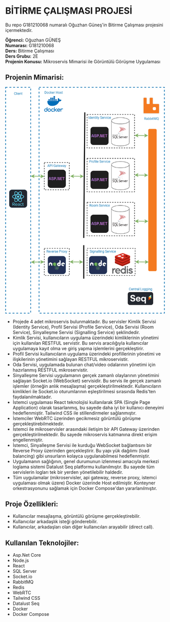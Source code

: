 # BİTİRME ÇALIŞMASI PROJESİ
Bu repo G181210068 numaralı Oğuzhan Güneş'in Bitirme Çalışması projesini içermektedir.

**Öğrenci:** Oğuzhan GÜNEŞ<br/>
**Numarası:** G181210068<br/>
**Ders:** Bitirme Çalışması<br/>
**Ders Grubu:** 2E<br/>
**Projenin Konusu:** Mikroservis Mimarisi ile Görüntülü Görüşme Uygulaması

## Projenin Mimarisi:
![Architecture of the project.](github-img/architecture.png)
- Projede 4 adet mikroservis bulunmaktadır. Bu servisler Kimlik Servisi (Identity Service), Profil Servisi (Profile Service), Oda Servisi (Room Service), Sinyalleşme Servisi (Signalling Service) şeklindedir.
- Kimlik Servisi, kullanıcıların uygulama üzerindeki kimliklerinin yönetimi için kullanılan RESTFUL servistir. Bu servis aracılığıyla kullanıcılar uygulamaya kayıt olma ve giriş yapma işlemlerini gerçekleştirir.
- Profil Servisi kullanıcıların uygulama üzerindeki profillerinin yönetimi ve ilişkilerinin yönetimini sağlayan RESTFUL mikroservistir.
- Oda Servisi, uygulamada bulunan chat/video odalarının yönetimi için hazırlanmış RESTFUL mikroservistir.
- Sinyalleşme Servisi uygulamanın gerçek zamanlı olaylarının yönetimini sağlayan Socket.io (WebSocket) servisidir. Bu servis ile gerçek zamanlı işlemler (örneğin anlık mesajlaşma) gerçekleştirilmektedir. Kullanıcıların kimlikleri ile Socket.io oturumlarının eşleştirilmesi sırasında Redis'ten faydalanılmaktadır.
- İstemci uygulaması React teknolojisi kullanılarak SPA (Single Page Application) olarak tasarlanmış, bu sayede daha iyi bir kullanıcı deneyimi hedeflenmiştir. Tailwind CSS ile stillendirmeler sağlanmıştır.
- İstemciler WebRTC üzerinden gecikmesiz görüntülü görüşme gerçekleştirebilmektedir.
- İstemci ile mikroservisler arasındaki iletişim bir API Gateway üzerinden gerçekleştirilmektedir. Bu sayede mikroservis katmanına direkt erişim engellenmiştir.
- İstemci, Sinyalleşme Servisi ile kurduğu WebSocket bağlantısını bir Reverse Proxy üzerinden gerçekleştirir. Bu yapı yük dağılımı (load balancing) gibi unsurların kolayca uygulanabilmesi hedeflenmiştir.
- Uygulamanın sağlığının, genel durumunun izlenmesi amacıyla merkezi loglama sistemi Datalust Seq platformu kullanılmıştır. Bu sayede tüm servislerin logları tek bir yerden yönetilebilir haldedir.
- Tüm uygulamalar (mikroservisler, api gateway, reverse proxy, istemci uygulaması olmak üzere) Docker üzerinde Host edilmiştir. Konteyner orkestrasyonunu sağlamak için Docker Compose'dan yararlanılmıştır.

## Proje Özellikleri:
- Kullanıcılar mesajlaşma, görüntülü görüşme gerçekleştirebilir.
- Kullanıcılar arkadaşlık isteği gönderebilir.
- Kullanıcılar, arkadaşları olan diğer kullanıcıları arayabilir (direct call).

## Kullanılan Teknolojiler:
- Asp.Net Core
- Node.js
- React
- SQL Server
- Socket.io
- RabbitMQ
- Redis
- WebRTC
- Tailwind CSS
- Datalust Seq
- Docker
- Docker Compose